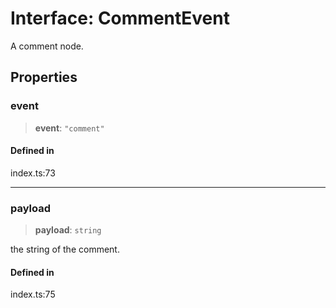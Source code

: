 # Interface: CommentEvent

A comment node.

## Properties

### event

> **event**: `"comment"`

#### Defined in

index.ts:73

***

### payload

> **payload**: `string`

the string of the comment.

#### Defined in

index.ts:75
